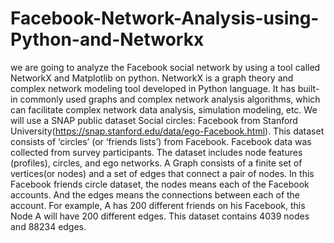 # Facebook-Network-Analysis-using-Python-and-Networkx
we  are going to analyze the Facebook social network by using a tool called NetworkX and Matplotlib on python. NetworkX is a graph theory and complex network modeling tool developed in Python language. It has built-in commonly used graphs and complex network analysis algorithms, which can facilitate complex network data analysis, simulation modeling, etc.
We will use a SNAP public dataset Social circles: Facebook from Stanford University(https://snap.stanford.edu/data/ego-Facebook.html). This dataset consists of ‘circles’ (or ‘friends lists’) from Facebook. Facebook data was collected from survey participants. The dataset includes node features (profiles), circles, and ego networks. 
A Graph consists of a finite set of vertices(or nodes) and a set of edges that connect a pair of nodes. In this Facebook friends circle dataset, the nodes means each of the Facebook accounts. And the edges means the connections between each of the account. For example, A has 200 different friends on his Facebook, this Node A will have 200 different edges. This dataset contains 4039 nodes and 88234 edges.
